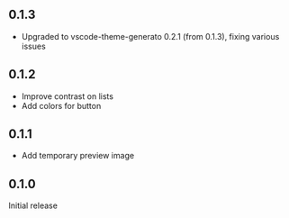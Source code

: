 ## 0.1.3

- Upgraded to vscode-theme-generato 0.2.1 (from 0.1.3), fixing various issues

## 0.1.2

- Improve contrast on lists
- Add colors for button

## 0.1.1

- Add temporary preview image

## 0.1.0

Initial release
